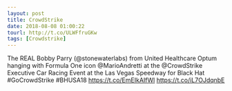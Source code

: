 ```yaml
---
layout: post
title: CrowdStrike
date: 2018-08-08 01:00:22
tourl: http://t.co/ULWFfruGKw
tags: [Crowdstrike]
---
```

The REAL Bobby Parry (@stonewaterlabs) from United Healthcare Optum hanging  with Formula One icon @MarioAndretti at the @CrowdStrike Executive Car Racing Event at the Las Vegas Speedway for Black Hat #GoCrowdStrike #BHUSA18 https://t.co/EmEIkAIfWl https://t.co/iL7OJdqnbE